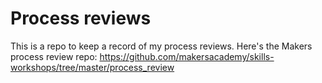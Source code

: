 # Process reviews

This is a repo to keep a record of my process reviews. Here's the Makers process review repo: <https://github.com/makersacademy/skills-workshops/tree/master/process_review>